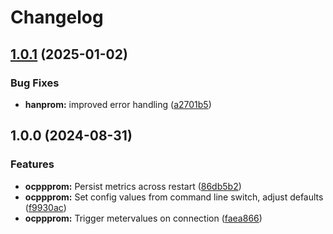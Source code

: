 # Changelog

## [1.0.1](https://github.com/calmh/homeprom/compare/v1.0.0...v1.0.1) (2025-01-02)


### Bug Fixes

* **hanprom:** improved error handling ([a2701b5](https://github.com/calmh/homeprom/commit/a2701b5510c1495f5749ec125c7143ecb172f6fe))

## 1.0.0 (2024-08-31)


### Features

* **ocppprom:** Persist metrics across restart ([86db5b2](https://github.com/calmh/homeprom/commit/86db5b221a55277e016fc01912b5bc4cc19135d9))
* **ocppprom:** Set config values from command line switch, adjust defaults ([f9930ac](https://github.com/calmh/homeprom/commit/f9930ac0f036fa9e3e26fbf2ed7c1746096485e9))
* **ocppprom:** Trigger metervalues on connection ([faea866](https://github.com/calmh/homeprom/commit/faea866d035299b10954c52661e2d606bf3d9c38))
